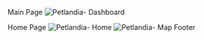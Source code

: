 Main Page
![Petlandia- Dashboard](https://github.com/user-attachments/assets/172ae787-307c-46f9-b651-f37875d1d989)

Home Page
![Petlandia- Home](https://github.com/user-attachments/assets/946350c4-c50e-4a8a-ab7d-620879c9438f)
![Petlandia- Map   Footer](https://github.com/user-attachments/assets/3aba8e99-4051-444d-be7e-87d1da5bdb37)
